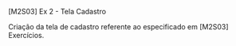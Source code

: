 [M2S03] Ex 2 - Tela Cadastro

Criação da tela de cadastro referente ao especificado em [M2S03] Exercícios.
